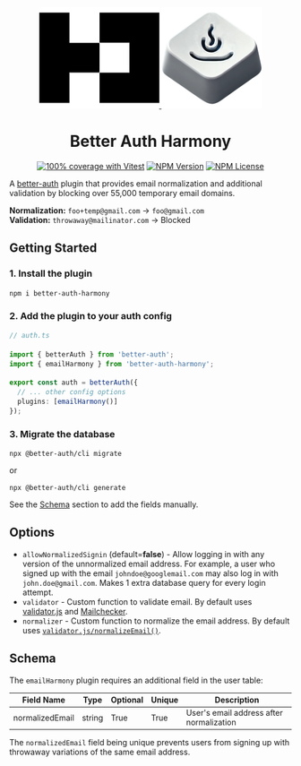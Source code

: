 <div align="center">
  <a href="https://github.com/better-auth/better-auth">
    <picture>
      <source
        srcset="https://raw.githubusercontent.com/gekorm/better-auth-harmony/refs/heads/main/packages/plugins/assets/better-auth-logo-dark.png"
        media="(prefers-color-scheme: dark)"
      />
      <source
        srcset="https://raw.githubusercontent.com/gekorm/better-auth-harmony/refs/heads/main/packages/plugins/assets/better-auth-logo-light.png"
        media="(prefers-color-scheme: light)"
      />
      <img
        width="215"
        height="auto"
        src="https://raw.githubusercontent.com/gekorm/better-auth-harmony/refs/heads/main/packages/plugins/assets/better-auth-logo-light.png"
        alt="Better Auth Logo"
      />
    </picture>
  </a>
  <img
    alt="Better Auth Plugin Harmony Logo"
    src="https://raw.githubusercontent.com/gekorm/better-auth-harmony/refs/heads/main/packages/plugins/assets/better-auth-harmony-logo-180.png"
    width="180"
    height="auto"
  />
  <h1>Better Auth Harmony</h1>

<a href="https://github.com/gekorm/better-auth-harmony/actions/workflows/code-quality.yml"><img alt="100% coverage with Vitest" src="https://img.shields.io/badge/Coverage-100%25-green?style=flat-square&logo=vitest"></a>
<a href="https://www.npmjs.com/package/better-auth-harmony"><img alt="NPM Version" src="https://img.shields.io/npm/v/better-auth-harmony?style=flat-square"></a>
<a href="https://github.com/vercel/next.js/blob/canary/license.md"><img alt="NPM License" src="https://img.shields.io/npm/l/better-auth-harmony?style=flat-square"></a>

</div>

A [better-auth](https://github.com/better-auth/better-auth) plugin that provides email normalization
and additional validation by blocking over 55,000 temporary email domains.

**Normalization:** `foo+temp@gmail.com` -> `foo@gmail.com`  
**Validation:** `throwaway@mailinator.com` -> Blocked

## Getting Started

### 1. Install the plugin

```shell
npm i better-auth-harmony
```

### 2. Add the plugin to your auth config

```typescript
// auth.ts

import { betterAuth } from 'better-auth';
import { emailHarmony } from 'better-auth-harmony';

export const auth = betterAuth({
  // ... other config options
  plugins: [emailHarmony()]
});
```

### 3. Migrate the database

```shell
npx @better-auth/cli migrate
```

or

```shell
npx @better-auth/cli generate
```

See the [Schema](#schema) section to add the fields manually.

## Options

- `allowNormalizedSignin` (default=**false**) - Allow logging in with any version of the
  unnormalized email address. For example, a user who signed up with the email
  `johndoe@googlemail.com` may also log in with `john.doe@gmail.com`. Makes 1 extra database query
  for every login attempt.
- `validator` - Custom function to validate email. By default uses
  [validator.js](https://github.com/validatorjs/validator.js#validators) and
  [Mailchecker](https://github.com/FGRibreau/mailchecker).
- `normalizer` - Custom function to normalize the email address. By default uses
  [`validator.js/normalizeEmail()`](https://github.com/validatorjs/validator.js#sanitizers).

## Schema

The `emailHarmony` plugin requires an additional field in the user table:

| Field Name      | Type   | Optional | Unique | Description                              |
| --------------- | ------ | -------- | ------ | ---------------------------------------- |
| normalizedEmail | string | True     | True   | User's email address after normalization |

The `normalizedEmail` field being unique prevents users from signing up with throwaway variations of
the same email address.

